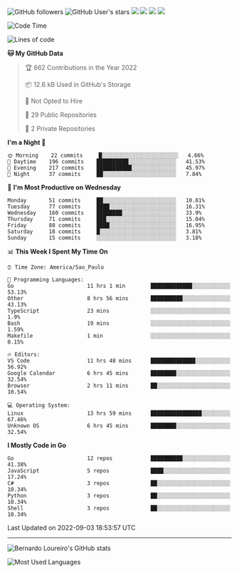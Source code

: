 ![GitHub followers](https://img.shields.io/github/followers/bernardolm?style=for-the-badge&label=GitHub%20followers) ![GitHub User's stars](https://img.shields.io/github/stars/bernardolm?style=for-the-badge&label=GitHub%20User's%20stars) [![](https://img.shields.io/static/v1?logo=linkedin&label=LinkedIn&message=bernardolm&color=0A66C2&style=for-the-badge)](https://www.linkedin.com/in/bernardolm) [![](https://img.shields.io/static/v1?logo=lastdotfm&label=last.fm&message=bernardolm&color=D51007&style=for-the-badge)](https://www.last.fm/user/bernardolm) [![](https://img.shields.io/static/v1?logo=spotify&label=spotify&message=bernardolou&color=1ED760&style=for-the-badge)](https://open.spotify.com/user/bernardolou) [![](https://img.shields.io/static/v1?logo=awesomelists&label=My%20awesome%20stars&message=⭐⭐⭐&color=FC60A8&style=for-the-badge)](https://github.com/bernardolm/awesome-stars)

<!--START_SECTION:waka-->
![Code Time](http://img.shields.io/badge/Code%20Time-1%2C662%20hrs%2045%20mins-blue)

![Lines of code](https://img.shields.io/badge/From%20Hello%20World%20I%27ve%20Written--16%20Thousand%20lines%20of%20code-blue)

**🐱 My GitHub Data** 

> 🏆 662 Contributions in the Year 2022
 > 
> 📦 12.6 kB Used in GitHub's Storage 
 > 
> 🚫 Not Opted to Hire
 > 
> 📜 29 Public Repositories 
 > 
> 🔑 2 Private Repositories  
 > 
**I'm a Night 🦉** 

```text
🌞 Morning    22 commits     █░░░░░░░░░░░░░░░░░░░░░░░░   4.66% 
🌆 Daytime    196 commits    ██████████░░░░░░░░░░░░░░░   41.53% 
🌃 Evening    217 commits    ███████████░░░░░░░░░░░░░░   45.97% 
🌙 Night      37 commits     ██░░░░░░░░░░░░░░░░░░░░░░░   7.84%

```
📅 **I'm Most Productive on Wednesday** 

```text
Monday       51 commits     ██░░░░░░░░░░░░░░░░░░░░░░░   10.81% 
Tuesday      77 commits     ████░░░░░░░░░░░░░░░░░░░░░   16.31% 
Wednesday    160 commits    ████████░░░░░░░░░░░░░░░░░   33.9% 
Thursday     71 commits     ███░░░░░░░░░░░░░░░░░░░░░░   15.04% 
Friday       80 commits     ████░░░░░░░░░░░░░░░░░░░░░   16.95% 
Saturday     18 commits     █░░░░░░░░░░░░░░░░░░░░░░░░   3.81% 
Sunday       15 commits     ░░░░░░░░░░░░░░░░░░░░░░░░░   3.18%

```


📊 **This Week I Spent My Time On** 

```text
⌚︎ Time Zone: America/Sao_Paulo

💬 Programming Languages: 
Go                       11 hrs 1 min        █████████████░░░░░░░░░░░░   53.13% 
Other                    8 hrs 56 mins       ██████████░░░░░░░░░░░░░░░   43.13% 
TypeScript               23 mins             ░░░░░░░░░░░░░░░░░░░░░░░░░   1.9% 
Bash                     19 mins             ░░░░░░░░░░░░░░░░░░░░░░░░░   1.59% 
Makefile                 1 min               ░░░░░░░░░░░░░░░░░░░░░░░░░   0.15%

🔥 Editors: 
VS Code                  11 hrs 48 mins      ██████████████░░░░░░░░░░░   56.92% 
Google Calendar          6 hrs 45 mins       ████████░░░░░░░░░░░░░░░░░   32.54% 
Browser                  2 hrs 11 mins       ██░░░░░░░░░░░░░░░░░░░░░░░   10.54%

💻 Operating System: 
Linux                    13 hrs 59 mins      ████████████████░░░░░░░░░   67.46% 
Unknown OS               6 hrs 45 mins       ████████░░░░░░░░░░░░░░░░░   32.54%

```

**I Mostly Code in Go** 

```text
Go                       12 repos            ██████████░░░░░░░░░░░░░░░   41.38% 
JavaScript               5 repos             ████░░░░░░░░░░░░░░░░░░░░░   17.24% 
C#                       3 repos             ██░░░░░░░░░░░░░░░░░░░░░░░   10.34% 
Python                   3 repos             ██░░░░░░░░░░░░░░░░░░░░░░░   10.34% 
Shell                    3 repos             ██░░░░░░░░░░░░░░░░░░░░░░░   10.34%

```



 Last Updated on 2022-09-03 18:53:57 UTC
<!--END_SECTION:waka-->

---

![Bernardo Loureiro's GitHub stats](https://github-readme-stats.vercel.app/api?username=bernardolm&count_private=true&show_icons=true&theme=nightowl&include_all_commits=true)

![Most Used Languages](https://github-readme-stats.vercel.app/api/top-langs/?username=bernardolm&theme=nightowl&langs_count=99)
